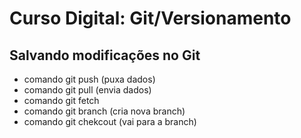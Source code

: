 # Curso Digital: Git/Versionamento

## Salvando modificações no Git
* comando git push (puxa dados)
* comando git pull (envia dados)
* comando git fetch
* comando git branch (cria nova branch)
* comando git chekcout (vai para a branch)
